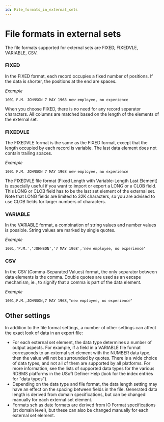 ```yaml
---
id: File_formats_in_external_sets
---
```


# File formats in external sets

The file formats supported for external sets are FIXED, FIXEDVLE, VARIABLE, CSV.

### FIXED

In the FIXED format, each record occupies a fixed number of positions. If the data is shorter, the positions at the end are spaces.

*Example*

```
1001 P.M. JOHNSON 7 MAY 1968 new employee, no experience

```

When you choose FIXED, there is no need for any record separator characters. All columns are matched based on the length of the elements of the external set.

### FIXEDVLE

The FIXEDVLE format is the same as the FIXED format, except that the length occupied by each record is variable. The last data element does not contain trailing spaces.

*Example*

```
1001 P.M. JOHNSON 7 MAY 1968 new employee, no experience

```

The FIXEDVLE file format (Fixed Length with Variable-Length Last Element) is especially useful if you want to import or export a LONG or a CLOB field. This LONG or CLOB field has to be the last set element of the external set. Note that LONG fields are limited to 32K characters, so you are advised to use CLOB fields for larger numbers of characters.

### VARIABLE

In the VARIABLE format, a combination of string values and number values is possible. String values are marked by single quotes.

*Example*

```
1001,'P.M.','JOHNSON','7 MAY 1968','new employee, no experience'

```

### CSV

In the CSV (Comma-Separated Values) format, the only separator between data elements is the comma. Double quotes are used as an escape mechanism, ie., to signify that a comma is part of the data element.

*Example*

```
1001,P.M.,JOHNSON,7 MAY 1968,"new employee, no experience"

```

## Other settings

In addition to the file format settings, a number of other settings can affect the exact look of data in an export file:

- For each external set element, the data type determines a number of output aspects. For example, if a field in a VARIABLE file format corresponds to an external set element with the NUMBER data type, then the value will not be surrounded by quotes. There is a wide choice of data types, and not all of them are supported by all platforms. For more information, see the lists of supported data types for the various RDBMS platforms in the USoft Definer Help (look for the index entries for "data types").
- Depending on the data type and file format, the data length setting may have an effect on the spacing between fields in the file. Generated data length is derived from domain specifications, but can be changed manually for each external set element.
- Formats sch as date formats are derived from IO Format specifications (at domain level), but these can also be changed manually for each external set element.